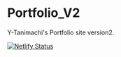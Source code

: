 # Portfolio_V2

Y-Tanimachi's Portfolio site version2.

[![Netlify Status](https://api.netlify.com/api/v1/badges/4f14100d-1c40-49af-b9a6-4e20fe83f07f/deploy-status)](https://app.netlify.com/sites/gunnyori/deploys)
